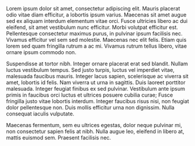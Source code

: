 Lorem ipsum dolor sit amet, consectetur adipiscing elit. Mauris placerat odio vitae diam efficitur, a lobortis ipsum varius. Maecenas sit amet augue sed ex aliquam interdum elementum vitae orci. Fusce ultricies libero ac dui eleifend, sit amet vestibulum nunc efficitur. Morbi volutpat efficitur est. Pellentesque consectetur maximus purus, in pulvinar ipsum facilisis nec. Vivamus efficitur vel sem sed molestie. Maecenas nec elit felis. Etiam quis lorem sed quam fringilla rutrum a ac mi. Vivamus rutrum tellus libero, vitae ornare ipsum commodo non.

Suspendisse at tortor nibh. Integer ornare placerat erat sed blandit. Nullam luctus vestibulum tempus. Sed justo turpis, luctus vel imperdiet vitae, malesuada faucibus mauris. Integer lacus sapien, scelerisque ac viverra sit amet, lobortis id felis. Nam viverra ut urna in sagittis. Duis laoreet porttitor malesuada. Integer feugiat finibus ex sed pulvinar. Vestibulum ante ipsum primis in faucibus orci luctus et ultrices posuere cubilia curae; Fusce fringilla justo vitae lobortis interdum. Integer faucibus risus nisi, non feugiat dolor pellentesque non. Duis mollis efficitur urna non dignissim. Nulla consequat iaculis vulputate.

Maecenas fermentum, sem eu ultrices egestas, dolor neque pulvinar mi, non consectetur sapien felis at nibh. Nulla augue leo, eleifend in libero at, mattis euismod sem. Praesent facilisis nec.